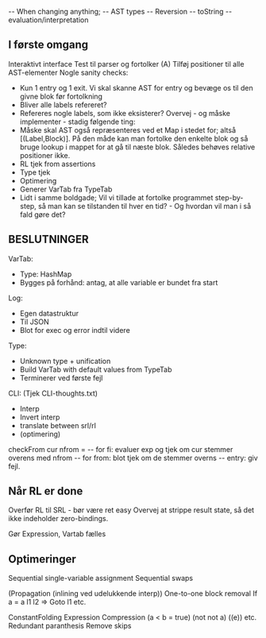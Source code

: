 -- When changing anything;
--   AST types
--   Reversion
--   toString
--   evaluation/interpretation

## I første omgang
Interaktivt interface
Test til parser og fortolker
(A) Tilføj positioner til alle AST-elementer
Nogle sanity checks:
  - Kun 1 entry og 1 exit.
    Vi skal skanne AST for entry og bevæge os til den givne blok før fortolkning
  - Bliver alle labels refereret?
  - Refereres nogle labels, som ikke eksisterer?
Overvej - og måske implementer - stadig følgende ting:
  - Måske skal AST også repræsenteres ved et Map i stedet for; altså [(Label,Block)]. På den måde kan man fortolke den enkelte blok og så bruge lookup i mappet for at gå til næste blok. Således behøves relative positioner ikke.
  - RL tjek from assertions
  - Type tjek
  - Optimering
  - Generer VarTab fra TypeTab
  - Lidt i samme boldgade; Vil vi tillade at fortolke programmet step-by-step, så man kan se tilstanden til hver en tid? - Og hvordan vil man i så fald gøre det?

## BESLUTNINGER
VarTab:
  - Type: HashMap
  - Bygges på forhånd: antag, at alle variable er bundet fra start

Log:
  - Egen datastruktur
  - Til JSON
  - Blot for exec og error indtil videre

Type:
  - Unknown type + unification
  - Build VarTab with default values from TypeTab
  - Terminerer ved første fejl

CLI: (Tjek CLI-thoughts.txt)
  - Interp
  - Invert interp
  - translate between srl/rl
  - (optimering)

checkFrom cur nfrom = -- for fi: evaluer exp og tjek om cur stemmer overens med nfrom
                      -- for from: blot tjek om de stemmer overns
                      -- entry: giv fejl.

## Når RL er done
Overfør RL til SRL - bør være ret easy
Overvej at strippe result state, så det ikke indeholder zero-bindings.

Gør Expression, Vartab fælles


## Optimeringer

Sequential single-variable assignment
Sequential swaps

(Propagation (inlining ved udelukkende interp))
One-to-one block removal
If a = a l1 l2 => Goto l1 etc.

ConstantFolding
Expression Compression (a < b = true) (not not a) ((e)) etc.
Redundant paranthesis
Remove skips
